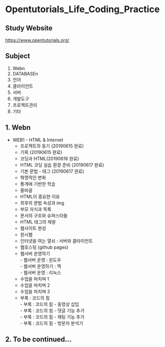 # Opentutorials_Life_Coding_Practice

## Study Website
https://www.opentutorials.org/

## Subject
1. Webn
2. DATABASEn
3. 언어
4. 클라이언트
5. 서버
6. 개발도구
7. 프로젝트관리
8. 기타


## 1. Webn
- WEB1 - HTML & Internet
  - 프로젝트의 동기 (20190615 완료)
  - 기획 (20190615 완료)
  - 코딩과 HTML(20190616 완료)
  - HTML 코딩 실습 환경 준비 (20190617 완료)
  - 기본 문법 - 태그 (20190617 완료)
  - 혁명적인 변화
  - 통계에 기반한 학습
  - 줄바꿈
  - HTML이 중요한 이유
  - 최후의 문법 속성과 img
  - 부모 자식과 목록
  - 문서의 구조와 슈퍼스타들
  - HTML 태그의 제왕
  - 웹사이트 완성
  - 원시웹
  - 인터넷을 여는 열쇠 : 서버와 클라이언트
  - 웹호스팅 (github pages)
  - 웹서버 운영하기  
    \- 웹서버 운영 : 윈도우  
    \- 웹서버 운영하기 : 맥  
    \- 웹서버 운영 : 리눅스  
  * 수업을 마치며 1
  * 수업을 마치며 2
  * 수업을 마치며 3
  * 부록 : 코드의 힘  
    \- 부록 : 코드의 힘 - 동영상 삽입  
    \- 부록 : 코드의 힘 - 댓글 기능 추가  
    \- 부록 : 코드의 힘 - 채팅 기능 추가  
    \- 부록 : 코드의 힘 - 방문자 분석기



## 2. To be continued...
